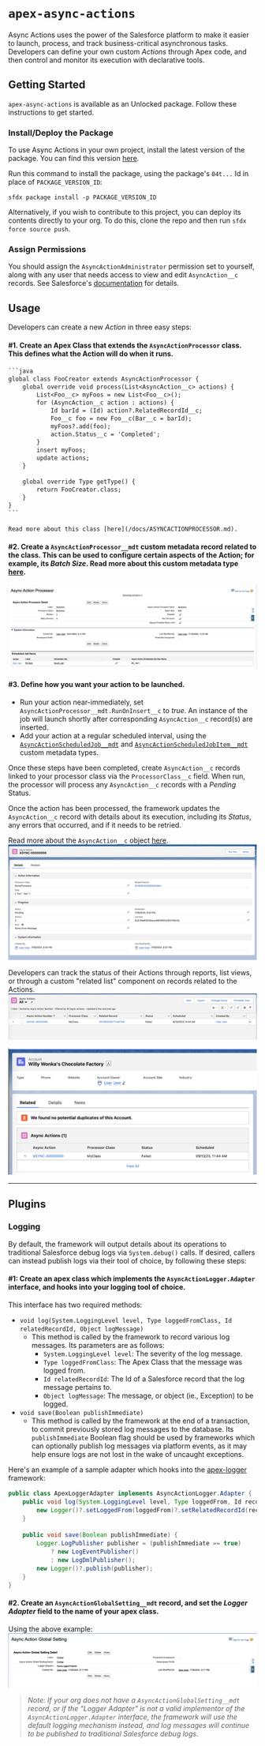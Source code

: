 # `apex-async-actions`

Async Actions uses the power of the Salesforce platform to make it easier to launch, process, and track business-critical asynchronous tasks. Developers can define your own custom _Actions_ through Apex code, and then control and monitor its execution with declarative tools.

## **Getting Started**

`apex-async-actions` is available as an Unlocked package. Follow these instructions to get started.

### Install/Deploy the Package

To use Async Actions in your own project, install the latest version of the package. You can find this version [here](https://github.com/jasonsiders/apex-async-actions/releases/latest).

Run this command to install the package, using the package's `04t...` Id in place of `PACKAGE_VERSION_ID`:

```
sfdx package install -p PACKAGE_VERSION_ID
```

Alternatively, if you wish to contribute to this project, you can deploy its contents directly to your org. To do this, clone the repo and then run `sfdx force source push`.

### Assign Permissions

You should assign the `AsyncActionAdministrator` permission set to yourself, along with any user that needs access to view and edit `AsyncAction__c` records. See Salesforce's [documentation](https://help.salesforce.com/s/articleView?id=sf.perm_sets_mass_assign.htm&type=5) for details.

## **Usage**

Developers can create a new _Action_ in three easy steps:

#### #1. Create an Apex Class that extends the `AsyncActionProcessor` class. This defines what the Action will do when it runs.

    ```java
    global class FooCreator extends AsyncActionProcessor {
        global override void process(List<AsyncAction__c> actions) {
            List<Foo__c> myFoos = new List<Foo__c>();
            for (AsyncAction__c action : actions) {
                Id barId = (Id) action?.RelatedRecordId__c;
                Foo__c foo = new Foo__c(Bar__c = barId);
                myFoos?.add(foo);
                action.Status__c = 'Completed';
            }
            insert myFoos;
            update actions;
        }

        global override Type getType() {
            return FooCreator.class;
        }
    }
    ```

    Read more about this class [here](/docs/ASYNCACTIONPROCESSOR.md).

#### #2. Create a `AsyncActionProcessor__mdt` custom metadata record related to the class. This can be used to configure certain aspects of the Action; for example, its _Batch Size_. Read more about this custom metadata type [here](/docs/PROCESSORSETTINGS.md).
   ![An AsyncActionProcessor__mdt Record](/media/sample_processor_config.png)

#### #3. Define how you want your action to be launched.

-   Run your action near-immediately, set `AsyncActionProcessor__mdt.RunOnInsert__c` to _true_. An instance of the job will launch shortly after corresponding `AsyncAction__c` record(s) are inserted.
-   Add your action at a regular scheduled interval, using the [`AsyncActionScheduledJob__mdt`](/docs/SCHEDULEDJOBSETTINGS.md) and [`AsyncActionScheduledJobItem__mdt`](/docs/SCHEDULEDJOBITEMSETTINGS.md) custom metadata types.

Once these steps have been completed, create `AsyncAction__c` records linked to your processor class via the `ProcessorClass__c` field. When run, the processor will process any `AsyncAction__c` records with a _Pending_ Status.

Once the action has been processed, the framework updates the `AsyncAction__c` record with details about its execution, including its _Status_, any errors that occurred, and if it needs to be retried.

Read more about the `AsyncAction__c` object [here](/docs/ASYNCACTIONOBJECT.md).
![An AsyncAction__c record](/media/sample_async_action.png)

Developers can track the status of their Actions through reports, list views, or through a custom "related list" component on records related to the Actions.
![Async Action List View](/media/list_view.png)

![The Async Action Related List Component](/media/related_list.png)

---

## Plugins

### Logging
By default, the framework will output details about its operations to traditional Salesforce debug logs via `System.debug()` calls. If desired, callers can instead publish logs via their tool of choice, by following these steps:

#### #1: Create an apex class which implements the `AsyncActionLogger.Adapter` interface, and hooks into your logging tool of choice.

This interface has two required methods:
- `void log(System.LoggingLevel level, Type loggedFromClass, Id relatedRecordId, Object logMessage)`
    - This method is called by the framework to record various log messages. Its parameters are as follows:
        - `System.LoggingLevel level`: The severity of the log message. 
        - `Type loggedFromClass`: The Apex Class that the message was logged from.
        - `Id relatedRecordId`: The Id of a Salesforce record that the log message pertains to.
        - `Object logMessage`: The message, or object (ie., Exception) to be logged. 
- `void save(Boolean publishImmediate)`
    - This method is called by the framework at the end of a transaction, to commit previously stored log messages to the database. Its `publishImmediate` Boolean flag should be used by frameworks which can optionally publish log messages via platform events, as it may help ensure logs are not lost in the wake of uncaught exceptions. 

Here's an example of a sample adapter which hooks into the [apex-logger](https://github.com/jasonsiders/apex-logger) framework:
```java
public class ApexLoggerAdapter implements AsyncActionLogger.Adapter {
    public void log(System.LoggingLevel level, Type loggedFrom, Id recordId, Object msg) {
        new Logger()?.setLoggedFrom(loggedFrom)?.setRelatedRecordId(recordId)?.log(level, msg);
    }

    public void save(Boolean publishImmediate) {
        Logger.LogPublisher publisher = (publishImmediate == true) 
            ? new LogEventPublisher()
            : new LogDmlPublisher();
        new Logger()?.publish(publisher);
    }
}
```

#### #2. Create an `AsyncActionGlobalSetting__mdt` record, and set the _Logger Adapter_ field to the name of your apex class.

Using the above example:
![An AsyncActionGlobalSetting__mdt Record](/media/sample_global_setting_record.png)

> _Note: If your org does not have a `AsyncActionGlobalSetting__mdt` record, or if the "Logger Adapter" is not a valid implementor of the `AsyncActionLogger.Adapter` interface, the framework will use the default logging mechanism instead, and log messages will continue to be published to traditional Salesforce debug logs._